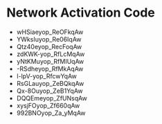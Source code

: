 # Network Activation Code
* wHSiaeyop_ReOFkqAw
* YWksIuyop_Re06IqAw
* Qtz40eyop_RecFoqAw
* zdKWK-yop_RfLcMqAw
* yNtKMuyop_RfMIUqAw
* -RSdheyop_RfMkAqAw
* l-lpV-yop_RfcwYqAw
* RsGLauyop_ZeBQkqAw
* Qx-8Ouyop_ZeB1YqAw
* DQQEmeyop_ZfUNsqAw
* xysjFOyop_Zf660qAw
* 992BNOyop_Za_yMqAw